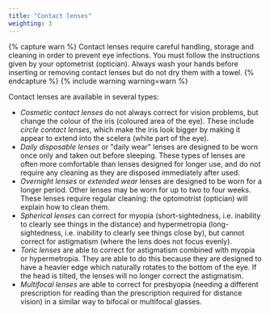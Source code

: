 ```yaml
---
title: "Contact lenses"
weighting: 3
---
```


{% capture warn %}
Contact lenses require careful handling, storage and cleaning in order to prevent eye infections. You must follow the instructions given by your optometrist (optician). Always wash your hands before inserting or removing contact lenses but do not dry them with a towel.
{% endcapture %}
{% include warning warning=warn %}

Contact lenses are available in several types:

- *Cosmetic contact lenses* do not always correct for vision problems, but change the colour of the iris (coloured area of the eye). These include *circle contact lenses*, which make the iris look bigger by making it appear to extend into the scelera (white part of the eye).
- *Daily disposable lenses* or "daily wear" lenses are designed to be worn once only and taken out before sleeping. These types of lenses are often more comfortable than lenses designed for longer use, and do not require any cleaning as they are disposed immediately after used.
- *Overnight lenses* or *extended wear* lenses are designed to be worn for a longer period. Other lenses may be worn for up to two to four weeks. These lenses require regular cleaning: the optomotrist (optician) will explain how to clean them.
- *Spherical lenses* can correct for myopia (short-sightedness, i.e. inability to clearly see things in the distance) and hypermetropia (long-sightedness, i.e. inability to clearly see things close by), but cannot correct for astigmatism (where the lens does not focus evenly).
- *Toric lenses* are able to correct for astigmatism combined with myopia or hypermetropia. They are able to do this because they are designed to have a heavier edge which naturally rotates to the bottom of the eye. If the head is tilted, the lenses will no longer correct the astigmatism.
- *Multifocal lenses* are able to correct for presbyopia (needing a different prescription for reading than the prescription required for distance vision) in a similar way to bifocal or multifocal glasses.
